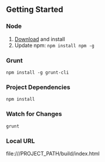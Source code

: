 ## Getting Started

### Node

1. [Download](https://nodejs.org/) and install
2. Update npm: `npm install npm -g`

### Grunt

```
npm install -g grunt-cli
```

### Project Dependencies

```
npm install
```

### Watch for Changes

```
grunt
```

### Local URL

file:///PROJECT_PATH/build/index.html